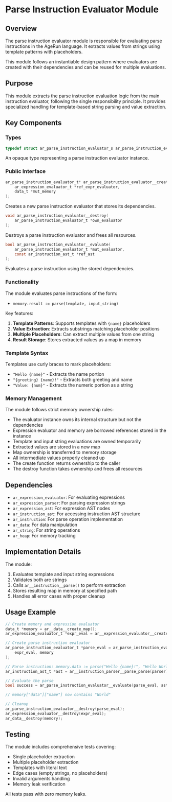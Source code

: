 # Parse Instruction Evaluator Module

## Overview

The parse instruction evaluator module is responsible for evaluating parse instructions in the AgeRun language. It extracts values from strings using template patterns with placeholders.

This module follows an instantiable design pattern where evaluators are created with their dependencies and can be reused for multiple evaluations.

## Purpose

This module extracts the parse instruction evaluation logic from the main instruction evaluator, following the single responsibility principle. It provides specialized handling for template-based string parsing and value extraction.

## Key Components

### Types

```c
typedef struct ar_parse_instruction_evaluator_s ar_parse_instruction_evaluator_t;
```

An opaque type representing a parse instruction evaluator instance.

### Public Interface

```c
ar_parse_instruction_evaluator_t* ar_parse_instruction_evaluator__create(
    ar_expression_evaluator_t *ref_expr_evaluator,
    data_t *mut_memory
);
```
Creates a new parse instruction evaluator that stores its dependencies.

```c
void ar_parse_instruction_evaluator__destroy(
    ar_parse_instruction_evaluator_t *own_evaluator
);
```
Destroys a parse instruction evaluator and frees all resources.

```c
bool ar_parse_instruction_evaluator__evaluate(
    ar_parse_instruction_evaluator_t *mut_evaluator,
    const ar_instruction_ast_t *ref_ast
);
```
Evaluates a parse instruction using the stored dependencies.


### Functionality

The module evaluates parse instructions of the form:
- `memory.result := parse(template, input_string)`

Key features:
1. **Template Patterns**: Supports templates with `{name}` placeholders
2. **Value Extraction**: Extracts substrings matching placeholder positions
3. **Multiple Placeholders**: Can extract multiple values from one string
4. **Result Storage**: Stores extracted values as a map in memory

### Template Syntax

Templates use curly braces to mark placeholders:
- `"Hello {name}"` - Extracts the name portion
- `"{greeting} {name}!"` - Extracts both greeting and name
- `"Value: {num}"` - Extracts the numeric portion as a string

### Memory Management

The module follows strict memory ownership rules:
- The evaluator instance owns its internal structure but not the dependencies
- Expression evaluator and memory are borrowed references stored in the instance
- Template and input string evaluations are owned temporarily
- Extracted values are stored in a new map
- Map ownership is transferred to memory storage
- All intermediate values properly cleaned up
- The create function returns ownership to the caller
- The destroy function takes ownership and frees all resources

## Dependencies

- `ar_expression_evaluator`: For evaluating expressions
- `ar_expression_parser`: For parsing expression strings
- `ar_expression_ast`: For expression AST nodes
- `ar_instruction_ast`: For accessing instruction AST structure
- `ar_instruction`: For parse operation implementation
- `ar_data`: For data manipulation
- `ar_string`: For string operations
- `ar_heap`: For memory tracking

## Implementation Details

The module:
1. Evaluates template and input string expressions
2. Validates both are strings
3. Calls `ar__instruction__parse()` to perform extraction
4. Stores resulting map in memory at specified path
5. Handles all error cases with proper cleanup

## Usage Example

```c
// Create memory and expression evaluator
data_t *memory = ar__data__create_map();
ar_expression_evaluator_t *expr_eval = ar__expression_evaluator__create(memory, NULL);

// Create parse instruction evaluator
ar_parse_instruction_evaluator_t *parse_eval = ar_parse_instruction_evaluator__create(
    expr_eval, memory
);

// Parse instruction: memory.data := parse("Hello {name}!", "Hello World!")
ar_instruction_ast_t *ast = ar__instruction_parser__parse_parse(parser);

// Evaluate the parse
bool success = ar_parse_instruction_evaluator__evaluate(parse_eval, ast);

// memory["data"]["name"] now contains "World"

// Cleanup
ar_parse_instruction_evaluator__destroy(parse_eval);
ar_expression_evaluator__destroy(expr_eval);
ar_data__destroy(memory);
```

## Testing

The module includes comprehensive tests covering:
- Single placeholder extraction
- Multiple placeholder extraction
- Templates with literal text
- Edge cases (empty strings, no placeholders)
- Invalid arguments handling
- Memory leak verification

All tests pass with zero memory leaks.